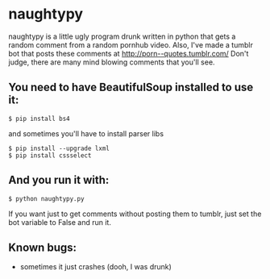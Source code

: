# naughtypy

naughtypy is a little ugly program drunk written in python that gets a random comment from a random pornhub video. Also, I've made a tumblr bot that posts these comments at http://porn--quotes.tumblr.com/
Don't judge, there are many mind blowing comments that you'll see. 

## You need to have BeautifulSoup installed to use it:

	$ pip install bs4
	
and sometimes you'll have to install parser libs

    $ pip install --upgrade lxml
    $ pip install cssselect

## And you run it with: 

	$ python naughtypy.py

If you want just to get comments without posting them to tumblr, just set the bot variable to False and run it.

## Known bugs:
* sometimes it just crashes (dooh, I was drunk)
